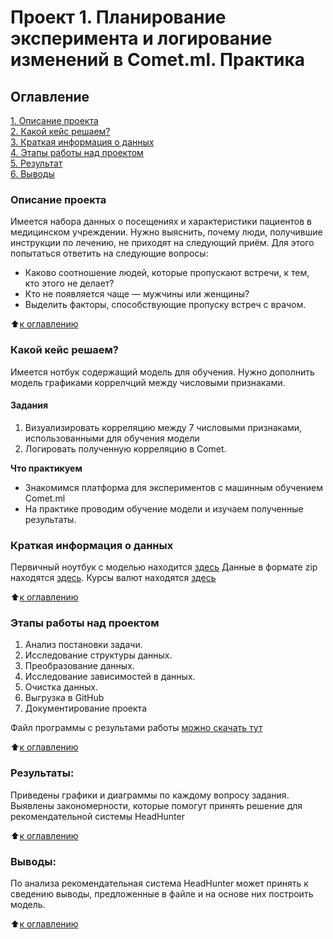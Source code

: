 
# Проект 1.  Планирование эксперимента и логирование изменений в Comet.ml. Практика
## Оглавление  
[1. Описание проекта](#описание-проекта)  
[2. Какой кейс решаем?](#какой-кейс-решаем)  
[3. Краткая информация о данных](#краткая-информация-о-данных)  
[4. Этапы работы над проектом](#этапы-работы-над-проектом)  
[5. Результат](#результаты)    
[6. Выводы](#выводы) 

### Описание проекта   
Имеется набора данных о посещениях и характеристики пациентов  в медицинском учреждении. 
Нужно выяснить, почему люди, получившие инструкции по лечению, не приходят на следующий приём.
Для этого попытаться ответить на следующие вопросы:
- Каково соотношение людей, которые пропускают встречи, к тем, кто этого не делает?
- Кто не появляется чаще — мужчины или женщины?
- Выделить факторы, способствующие пропуску встреч с врачом.

:arrow_up:[к оглавлению](#оглавление)

### Какой кейс решаем?   
Имеется нотбук содержащий модель для обучения. Нужно дополнить модель графиками коррелчций между числовыми признаками.

#### Задания
1. Визуализировать корреляцию между 7 числовыми признаками, использованными для обучения модели
2. Логировать полученную корреляцию в Comet.

**Что практикуем**     
  - Знакомимся платформа для экспериментов с машинным обучением Comet.ml
  - На практике проводим обучение модели и изучаем полученные результаты.


### Краткая информация о данных
Первичный ноутбук с моделью находится [здесь](https://lms-cdn.skillfactory.ru/assets/courseware/v1/e2d0075161743608eb4ddff4407c1e57/asset-v1:SkillFactory+DSPRMGU+2023_FEB+type@asset+block/noshowappointments_cometml.ipynb)
Данные в формате zip находятся [здесь](https://lms-cdn.skillfactory.ru/assets/courseware/v1/757324828c4c8e82141ee30b3a5e2022/asset-v1:SkillFactory+DSPRMGU+2023_FEB+type@asset+block/KaggleV2-May-2016.csv.zip). 
Курсы валют находятся [здесь](https://drive.google.com/file/d/1wvld459vsvk0I38geF59GB-9AelX7i5r/view?usp=drive_link)

:arrow_up:[к оглавлению](#оглавление)


### Этапы работы над проектом  
1. Анализ постановки задачи.
2. Исследование структуры данных.
3. Преобразование данных.
4. Исследование зависимостей в данных. 
5. Очистка данных.
6. Выгрузка в GitHub
7. Документирование проекта

Файл программы с результами работы [можно скачать тут](Project-1.Ноутбук-шаблон.ipynb) 
  
:arrow_up:[к оглавлению](#оглавление)

### Результаты:  
Приведены графики и диаграммы по каждому вопросу задания. Выявлены закономерности, которые помогут принять решение для рекомендательной системы HeadHunter

:arrow_up:[к оглавлению](#оглавление)

### Выводы:  
По анализа рекомендательная система HeadHunter может принять к сведению выводы, предложенные в файле и на основе них построить модель.

:arrow_up:[к оглавлению](#оглавление)
